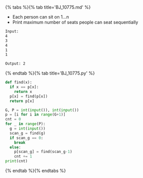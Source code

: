 {% tabs %}{% tab title='BJ_10775.md' %}

* Each person can sit on 1...n
* Print maximum number of seats people can seat sequentially

```txt
Input:
4
3
4
1
1

Output: 2
```

{% endtab %}{% tab title='BJ_10775.py' %}

```py
def find(x):
  if x == p[x]:
    return x
  p[x] = find(p[x])
  return p[x]

G, P = int(input()), int(input())
p = [i for i in range(G+1)]
cnt = 0
for _ in range(P):
  g = int(input())
  scan_g = find(g)
  if scan_g == 0:
    break
  else:
    p[scan_g] = find(scan_g-1)
    cnt += 1
print(cnt)
```

{% endtab %}{% endtabs %}
